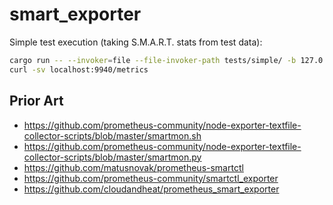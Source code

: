 # smart_exporter

Simple test execution (taking S.M.A.R.T. stats from test data):

```bash
cargo run -- --invoker=file --file-invoker-path tests/simple/ -b 127.0.0.1:9940 &
curl -sv localhost:9940/metrics
```

## Prior Art

 - https://github.com/prometheus-community/node-exporter-textfile-collector-scripts/blob/master/smartmon.sh
 - https://github.com/prometheus-community/node-exporter-textfile-collector-scripts/blob/master/smartmon.py
 - https://github.com/matusnovak/prometheus-smartctl
 - https://github.com/prometheus-community/smartctl_exporter
 - https://github.com/cloudandheat/prometheus_smart_exporter

